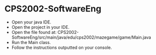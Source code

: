 # CPS2002-SoftwareEng

+ Open your java IDE.
+ Open the project in your IDE.
+ Open the file found at: CPS2002-SoftwareEng/src/main/java/edu/cps2002/mazegame/game/Main.java
+ Run the Main class.
+ Follow the instructions outputted on your console. 